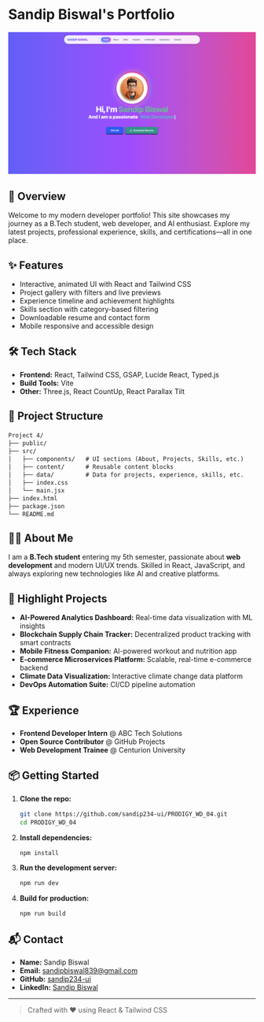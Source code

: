 # Sandip Biswal's Portfolio

![Portfolio Banner](public/Protfolio.png)

## 🚀 Overview

Welcome to my modern developer portfolio! This site showcases my journey as a B.Tech student, web developer, and AI enthusiast. Explore my latest projects, professional experience, skills, and certifications—all in one place.

## ✨ Features
- Interactive, animated UI with React and Tailwind CSS
- Project gallery with filters and live previews
- Experience timeline and achievement highlights
- Skills section with category-based filtering
- Downloadable resume and contact form
- Mobile responsive and accessible design

## 🛠️ Tech Stack
- **Frontend:** React, Tailwind CSS, GSAP, Lucide React, Typed.js
- **Build Tools:** Vite
- **Other:** Three.js, React CountUp, React Parallax Tilt

## 📂 Project Structure
```
Project 4/
├── public/
├── src/
│   ├── components/   # UI sections (About, Projects, Skills, etc.)
│   ├── content/      # Reusable content blocks
│   ├── data/         # Data for projects, experience, skills, etc.
│   ├── index.css
│   └── main.jsx
├── index.html
├── package.json
└── README.md
```

## 🧑‍💻 About Me
I am a **B.Tech student** entering my 5th semester, passionate about **web development** and modern UI/UX trends. Skilled in React, JavaScript, and always exploring new technologies like AI and creative platforms.

## 🌟 Highlight Projects
- **AI-Powered Analytics Dashboard:** Real-time data visualization with ML insights
- **Blockchain Supply Chain Tracker:** Decentralized product tracking with smart contracts
- **Mobile Fitness Companion:** AI-powered workout and nutrition app
- **E-commerce Microservices Platform:** Scalable, real-time e-commerce backend
- **Climate Data Visualization:** Interactive climate change data platform
- **DevOps Automation Suite:** CI/CD pipeline automation

## 🏆 Experience
- **Frontend Developer Intern** @ ABC Tech Solutions
- **Open Source Contributor** @ GitHub Projects
- **Web Development Trainee** @ Centurion University

## 📦 Getting Started
1. **Clone the repo:**
   ```bash
   git clone https://github.com/sandip234-ui/PRODIGY_WD_04.git
   cd PRODIGY_WD_04
   ```
2. **Install dependencies:**
   ```bash
   npm install
   ```
3. **Run the development server:**
   ```bash
   npm run dev
   ```
4. **Build for production:**
   ```bash
   npm run build
   ```

## 📬 Contact
- **Name:** Sandip Biswal
- **Email:** sandipbiswal839@gmail.com
- **GitHub:** [sandip234-ui](https://github.com/sandip234-ui)
- **LinkedIn:** [Sandip Biswal](https://www.linkedin.com/in/sandip-biswal-728a7a291/)

---

> Crafted with ❤️ using React & Tailwind CSS
